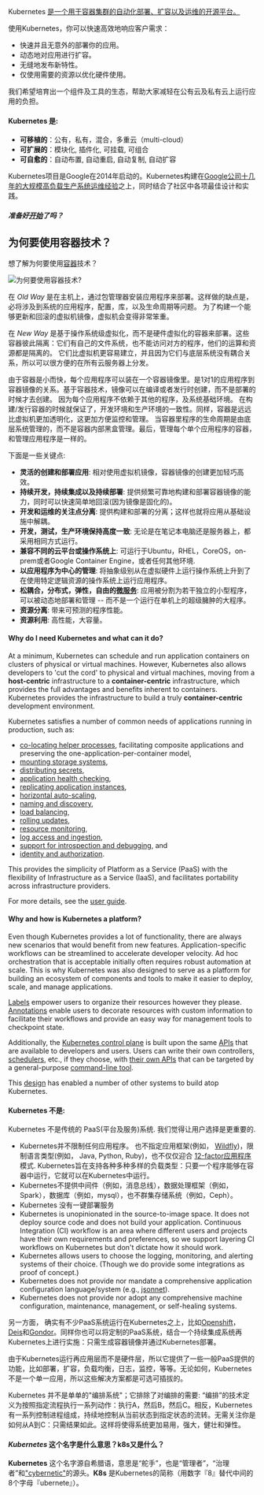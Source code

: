 ---
---


Kubernetes [是一个用于容器集群的自动化部署、扩容以及运维的开源平台。](http://www.slideshare.net/BrianGrant11/wso2con-us-2015-kubernetes-a-platform-for-automating-deployment-scaling-and-operations)

使用Kubernetes，你可以快速高效地响应客户需求：

 - 快速并且无意外的部署你的应用。
 - 动态地对应用进行扩容。
 - 无缝地发布新特性。
 - 仅使用需要的资源以优化硬件使用。

我们希望培育出一个组件及工具的生态，帮助大家减轻在公有云及私有云上运行应用的负担。

#### Kubernetes 是:

* **可移植的**：公有，私有，混合，多重云（multi-cloud）
* **可扩展的**：模块化, 插件化, 可挂载, 可组合
* **可自愈的**：自动布置, 自动重启, 自动复制, 自动扩容

Kubernetes项目是Google在2014年启动的。Kubernetes构建在[Google公司十几年的大规模高负载生产系统运维经验](https://research.google.com/pubs/pub43438.html)之上，同时结合了社区中各项最佳设计和实践。

##### 准备好[开始](/docs/getting-started-guides/)了吗？

## 为何要使用容器技术？

想了解为何要使用[容器](http://aucouranton.com/2014/06/13/linux-containers-parallels-lxc-openvz-docker-and-more/)技术？

![为何要使用容器技术?](/images/docs/why_containers.svg)

在 *Old Way* 是在主机上，通过包管理器安装应用程序来部署。这样做的缺点是，必将涉及到系统的应用程序，配置，库，以及生命周期等问题。
为了构建一个能够更新和回滚的虚拟机镜像，虚拟机会变得非常笨重。

在 *New Way* 是基于操作系统级虚拟化，而不是硬件虚拟化的容器来部署。这些容器彼此隔离：它们有自己的文件系统，也不能访问对方的程序，他们的运算和资源都是隔离的。
它们比虚拟机更容易建立，并且因为它们与底层系统没有耦合关系，所以可以很方便的在所有云服务器上分发。


由于容器是小而快，每个应用程序可以装在一个容器镜像里。是1对1的应用程序到容器镜像的关系。基于容器技术，镜像可以在编译或者发行时创建，而不是部署的时候才去创建。 因为每个应用程序不依赖于其他的程序，及系统基础环境。
在构建/发行容器的时候就保证了，开发环境和生产环境的一致性。同样，容器是远远比虚拟机更加透明化，这更加方便监控和管理。
当容器里程序的生命周期是由底层系统管理的，而不是容器内部黑盒管理。最后，管理每个单个应用程序的容器，和管理应用程序是一样的。

下面是一些关键点:

* **灵活的创建和部署应用**:
    相对使用虚拟机镜像，容器镜像的创建更加轻巧高效。
* **持续开发，持续集成以及持续部署**:
    提供频繁可靠地构建和部署容器镜像的能力，同时可以快速简单地回滚(因为镜像是固化的)。
* **开发和运维的关注点分离**:
    提供构建和部署的分离；这样也就将应用从基础设施中解耦。
* **开发，测试，生产环境保持高度一致**:
    无论是在笔记本电脑还是服务器上，都采用相同方式运行。
* **兼容不同的云平台或操作系统上**:
    可运行于Ubuntu，RHEL，CoreOS，on-prem或者Google Container Engine，或者任何其他环境.
* **以应用程序为中心的管理**:
    将抽象级别从在虚拟硬件上运行操作系统上升到了在使用特定逻辑资源的操作系统上运行应用程序。
* **松耦合，分布式，弹性，自由的[微服务](http://martinfowler.com/articles/microservices.html)**:
    应用被分割为若干独立的小型程序，可以被动态地部署和管理 -- 而不是一个运行在单机上的超级臃肿的大程序。
* **资源分离**:
    带来可预测的程序性能。
* **资源利用**:
    高性能，大容量。

#### Why do I need Kubernetes and what can it do?

At a minimum, Kubernetes can schedule and run application containers on clusters of physical or virtual machines. However, Kubernetes also allows developers to 'cut the cord' to physical and virtual machines, moving from a **host-centric** infrastructure to a **container-centric** infrastructure, which provides the full advantages and benefits inherent to containers. Kubernetes provides the infrastructure to build a truly **container-centric** development environment.

Kubernetes satisfies a number of common needs of applications running in production, such as:

* [co-locating helper processes](/docs/user-guide/pods/), facilitating composite applications and preserving the one-application-per-container model,
* [mounting storage systems](/docs/user-guide/volumes/),
* [distributing secrets](/docs/user-guide/secrets/),
* [application health checking](/docs/user-guide/production-pods/#liveness-and-readiness-probes-aka-health-checks),
* [replicating application instances](/docs/user-guide/replication-controller/),
* [horizontal auto-scaling](/docs/user-guide/horizontal-pod-autoscaling/),
* [naming and discovery](/docs/user-guide/connecting-applications/),
* [load balancing](/docs/user-guide/services/),
* [rolling updates](/docs/user-guide/update-demo/),
* [resource monitoring](/docs/user-guide/monitoring/),
* [log access and ingestion](/docs/user-guide/logging/),
* [support for introspection and debugging](/docs/user-guide/introspection-and-debugging/), and
* [identity and authorization](/docs/admin/authorization/).

This provides the simplicity of Platform as a Service (PaaS) with the flexibility of Infrastructure as a Service (IaaS), and facilitates portability across infrastructure providers.

For more details, see the [user guide](/docs/user-guide/).

#### Why and how is Kubernetes a platform?

Even though Kubernetes provides a lot of functionality, there are always new scenarios that would benefit from new features. Application-specific workflows can be streamlined to accelerate developer velocity. Ad hoc orchestration that is acceptable initially often requires robust automation at scale. This is why Kubernetes was also designed to serve as a platform for building an ecosystem of components and tools to make it easier to deploy, scale, and manage applications.

[Labels](/docs/user-guide/labels/) empower users to organize their resources however they please. [Annotations](/docs/user-guide/annotations/) enable users to decorate resources with custom information to facilitate their workflows and provide an easy way for management tools to checkpoint state.

Additionally, the [Kubernetes control plane](/docs/admin/cluster-components) is built upon the same [APIs](/docs/api/) that are available to developers and users. Users can write their own controllers, [schedulers](https://github.com/kubernetes/kubernetes/tree/{{page.githubbranch}}/docs/devel/scheduler.md), etc., if they choose, with [their own APIs](https://github.com/kubernetes/kubernetes/blob/{{page.githubbranch}}/docs/design/extending-api.md) that can be targeted by a general-purpose [command-line tool](/docs/user-guide/kubectl-overview/).

This [design](https://github.com/kubernetes/kubernetes/blob/{{page.githubbranch}}/docs/design/principles.md) has enabled a number of other systems to build atop Kubernetes.

#### Kubernetes 不是:

Kubernetes 不是传统的 PaaS(平台及服务)系统. 我们觉得让用户选择是更重要的.

* Kubernetes并不限制任何应用程序。 也不指定应用框架(例如， [Wildfly](http://wildfly.org/))，限制语言类型(例如， Java, Python, Ruby)，也不仅仅迎合 [12-factor应用程序](http://12factor.net/)模式. Kubernetes旨在支持各种多种多样的负载类型：只要一个程序能够在容器中运行，它就可以在Kubernetes中运行。
* Kubernetes不提供中间件（例如，消息总线），数据处理框架（例如，Spark），数据库（例如，mysql），也不群集存储系统（例如，Ceph）。
* Kubernetes 没有一键部署服务
* Kubernetes is unopinionated in the source-to-image space. It does not deploy source code and does not build your application. Continuous Integration (CI) workflow is an area where different users and projects have their own requirements and preferences, so we support layering CI workflows on Kubernetes but don't dictate how it should work.
* Kubernetes allows users to choose the logging, monitoring, and alerting systems of their choice. (Though we do provide some integrations as proof of concept.)
* Kubernetes does not provide nor mandate a comprehensive application configuration language/system (e.g., [jsonnet](https://github.com/google/jsonnet)).
* Kubernetes does not provide nor adopt any comprehensive machine configuration, maintenance, management, or self-healing systems.

另一方面， 确实有不少PaaS系统运行在Kubernetes之上，比如[Openshift](https://github.com/openshift/origin)， [Deis](http://deis.io/)和[Gondor](https://gondor.io/)。同样你也可以将定制的PaaS系统，结合一个持续集成系统再Kubernetes上进行实施：只需生成容器镜像并通过Kubernetes部署。

由于Kubernetes运行再应用层而不是硬件层，所以它提供了一些一般PaaS提供的功能，比如部署，扩容，负载均衡，日志，监控，等等。无论如何，Kubernetes不是一个单一应用，所以这些解决方案都是可选可插拔的。

Kubernetes 并不是单单的"编排系统"；它排除了对编排的需要:
“编排”的技术定义为按照指定流程执行一系列动作：执行A，然后B，然后C。相反，Kubernetes有一系列控制进程组成，持续地控制从当前状态到指定状态的流转。无需关注你是如何从A到C：只需结果如此。这样将使得系统更加易用，强大，健壮和弹性。

#### *Kubernetes* 这个名字是什么意思？k8s又是什么？

**Kubernetes** 这个名字源自希腊语，意思是“舵手”，也是“管理者”，“治理者”和["cybernetic"](http://www.etymonline.com/index.php?term=cybernetics)的源头。**K8s** 是Kubernetes的简称（用数字『8』替代中间的8个字母『ubernete』）。
